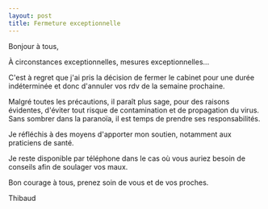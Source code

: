 ```yaml
---
layout: post
title: Fermeture exceptionnelle
---
```


Bonjour à tous,

À circonstances exceptionnelles, mesures exceptionnelles...

C'est à regret que j'ai pris la décision de fermer le cabinet pour une durée indéterminée et donc d'annuler vos rdv de la semaine prochaine.

Malgré toutes les précautions, il paraît plus sage, pour des raisons évidentes, d'éviter tout risque de contamination et de propagation du virus. Sans sombrer dans la paranoïa, il est temps de prendre ses responsabilités.

Je réfléchis à des moyens d'apporter mon soutien, notamment aux praticiens de santé.

Je reste disponible par téléphone dans le cas où vous auriez besoin de conseils afin de soulager vos maux.

Bon courage à tous, prenez soin de vous et de vos proches.

Thibaud
